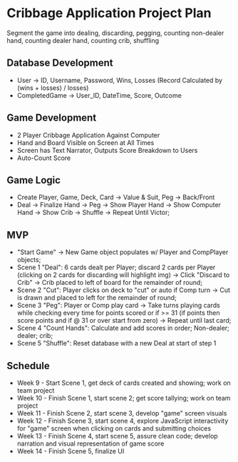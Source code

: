 # Cribbage Application Project Plan
Segment the game into dealing, discarding, pegging, counting non-dealer hand,
counting dealer hand, counting crib, shuffling

## Database Development
- User -> ID, Username, Password, Wins, Losses (Record Calculated by 
  (wins + losses) / losses)
- CompletedGame -> User_ID, DateTime, Score, Outcome
  
## Game Development
- 2 Player Cribbage Application Against Computer
- Hand and Board Visible on Screen at All Times
- Screen has Text Narrator, Outputs Score Breakdown to Users
- Auto-Count Score

## Game Logic
- Create Player, Game, Deck, Card -> Value & Suit, Peg -> Back/Front
- Deal -> Finalize Hand -> Peg -> Show Player Hand -> Show Computer Hand -> 
  Show Crib -> Shuffle -> Repeat Until Victor;

## MVP
- "Start Game" -> New Game object populates w/ Player and CompPlayer objects;
- Scene 1 "Deal": 6 cards dealt per Player; discard 2 cards per Player 
  (clicking on 2 cards for discarding will highlight img) -> Click "Discard to 
  Crib" -> Crib placed to left of board for the remainder of round;
- Scene 2 "Cut": Player clicks on deck to "cut" or auto if Comp turn -> Cut is 
  drawn and placed to left for the remainder of round;
- Scene 3 "Peg": Player or Comp play card -> Take turns playing cards while 
  checking every time for points scored or if >= 31 (if points then score
  points and if @ 31 or over start from zero) -> Repeat until last card;
- Scene 4 "Count Hands": Calculate and add scores in order; Non-dealer; dealer;
  crib;
- Scene 5 "Shuffle": Reset database with a new Deal at start of step 1

## Schedule
- Week 9 - Start Scene 1, get deck of cards created and showing; work on team project
- Week 10 - Finish Scene 1, start scene 2; get score tallying; work on team project
- Week 11 - Finish Scene 2, start scene 3, develop "game" screen visuals
- Week 12 - Finish Scene 3, start scene 4, explore JavaScript interactivity for "game" screen when clicking on cards and submitting choices
- Week 13 - Finish Scene 4, start scene 5, assure clean code; develop narration and visual representation of game score
- Week 14 - Finish Scene 5, finalize UI

